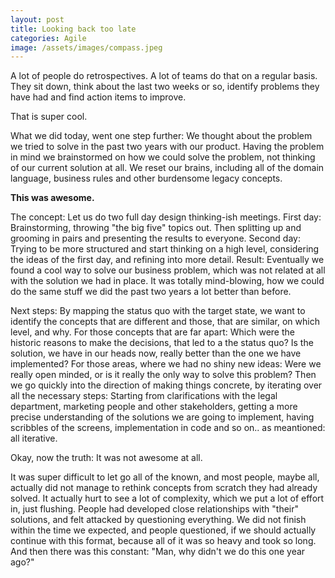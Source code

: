 ```yaml
---
layout: post
title: Looking back too late
categories: Agile
image: /assets/images/compass.jpeg
---
```


A lot of people do retrospectives. A lot of teams do that on a regular basis. They sit down, think about the last two weeks or so, identify problems they have had and find action items to improve.

That is super cool.

What we did today, went one step further: We thought about the problem we tried to solve in the past two years with our product. Having the problem in mind we brainstormed on how we could solve the problem, not thinking of our current solution at all. We reset our brains, including all of the domain language, business rules and other burdensome legacy concepts.

**This was awesome.**

The concept: Let us do two full day design thinking-ish meetings. First day: Brainstorming, throwing "the big five" topics out. Then splitting up and grooming in pairs and presenting the results to everyone. Second day: Trying to be more structured and start thinking on a high level, considering the ideas of the first day, and refining into more detail. Result: Eventually we found a cool way to solve our business problem, which was not related at all with the solution we had in place. It was totally mind-blowing, how we could do the same stuff we did the past two years a lot better than before.

Next steps: By mapping the status quo with the target state, we want to identify the concepts that are different and those, that are similar, on which level, and why. For those concepts that are far apart: Which were the historic reasons to make the decisions, that led to a the status quo? Is the solution, we have in our heads now, really better than the one we have implemented? For those areas, where we had no shiny new ideas: Were we really open minded, or is it really the only way to solve this problem? Then we go quickly into the direction of making things concrete, by iterating over all the necessary steps: Starting from clarifications with the legal department, marketing people and other stakeholders, getting a more precise understanding of the solutions we are going to implement, having scribbles of the screens, implementation in code and so on.. as meantioned: all iterative.

Okay, now the truth: It was not awesome at all.

It was super difficult to let go all of the known, and most people, maybe all, actually did not manage to rethink concepts from scratch they had already solved. It actually hurt to see a lot of complexity, which we put a lot of effort in, just flushing. People had developed close relationships with "their" solutions, and felt attacked by questioning everything. We did not finish within the time we expected, and people questioned, if we should actually continue with this format, because all of it was so heavy and took so long. And then there was this constant: "Man, why didn't we do this one year ago?"